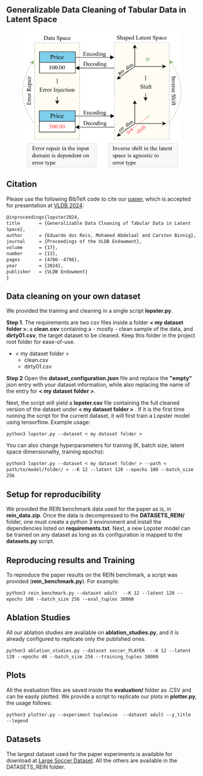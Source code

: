 ## Generalizable Data Cleaning of Tabular Data in Latent Space

<p align="center">
<img src="https://github.com/DataManagementLab/data_cleaning_with_latent_operators/blob/main/PAPERequivariance.png?raw=true" width="420" height="360">

## Citation
Please use the following BibTeX code to cite our [paper](https://www.vldb.org/pvldb/vol17/p4786-reis.pdf), which is accepted for presentation at [VLDB 2024](https://vldb.org/pvldb/volumes/17#issue-13):
```
@inproceedings{lopster2024,  
title       = {Generalizable Data Cleaning of Tabular Data in Latent Space},  
author      = {Eduardo dos Reis, Mohamed Abdelaal and Carsten Binnig},  
journal     = {Proceedings of the VLDB Endowment},  
volume      = {17},  
number      = {13},  
pages       = {4786--4798},  
year        = {2024},  
publisher   = {VLDB Endowment}  
}
```

## Data cleaning on your own dataset
We provided the training and cleaning in a single script **lopster.py**. 

**Step 1**. The requirements are two csv files inside a folder **\< my dataset folder \>**: a  **clean.csv** containing a - mostly - clean sample of the data, and **dirty01.csv**, the target dataset to be cleaned. Keep this folder in the project root folder for ease-of-use.
- \< my dataset folder \>
	+ clean.csv
	+ dirty01.csv
	
**Step 2**
Open the **dataset_configuration.json** file and replace the **"empty"** json entry with your dataset information, while also replacing the name of the entry for **\< my dataset folder \>**.
	
Next, the script will yield a **lopster.csv** file containing the full cleaned version of the dataset under **\< my dataset folder \>** . If it is the first time running the script for the current dataset, it will first train a Lopster model using tensorflow. Example usage:
```
python3 lopster.py --dataset < my dataset folder >
```
You can also change hyperparameters for training (K, batch size, latent space dimensionality, training epochs):
```
python3 lopster.py --dataset < my dataset folder > --path < path/to/model/folder/ > --K 12 --latent 120 --epochs 100 --batch_size 256
```

## Setup for reproducibility
We provided the REIN benchmark  data used for the paper as is, in **rein_data.zip**. Once the data is decompressed to the **DATASETS_REIN/** folder, one must create a python 3 environment and install the dependencies listed on **requirements.txt**. Next, a new Lopster model can be trained on any dataset as long as its configuration is mapped to the **datasets.py** script.

## Reproducing results and Training
To reproduce the paper results on the REIN benchmark, a script was provided (**rein_benchmark.py**). For example:
```
python3 rein_benchmark.py --dataset adult  --K 12 --latent 120 --epochs 100 --batch_size 256 --eval_tuples 30000
```
## Ablation Studies
All our ablation studies are available on **ablation_studies.py**, and it is already configured to replicate only the published ones.
```
python3 ablation_studies.py --dataset soccer_PLAYER  --K 12 --latent 120 --epochs 40 --batch_size 256 --training_tuples 30000
```
## Plots
All the evaluation files are saved inside the **evaluation/** folder as .CSV and can be easily plotted. We provide a script to replicate our plots in **plotter.py**, the usage follows:
```
python3 plotter.py --experiment tuplewise  --dataset adult --y_title  --legend
```
## Datasets
The largest dataset used for the paper experiments is available for download at 
[Large Soccer Dataset](https://drive.google.com/file/d/1svyTShYV6DAO87_BbmWmeUDozf7AAvcv/view?usp=sharing). All the others are available in the DATASETS_REIN folder.